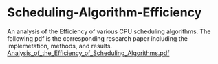 # Scheduling-Algorithm-Efficiency
An analysis of the Efficiency of various CPU scheduling algorithms. The following pdf is the corresponding research paper including the implemetation, methods, and results.
[Analysis_of_the_Efficiency_of_Scheduling_Algorithms.pdf](https://github.com/JoshEHenderson/Scheduling-Algorithm-Efficiency/files/7842878/Analysis_of_the_Efficiency_of_Scheduling_Algorithms.pdf)
